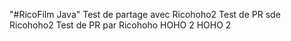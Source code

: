 "#RicoFilm Java" 
Test de partage avec Ricohoho2
Test de PR sde Ricohoho2
Test de PR par Ricohoho
HOHO 2
HOHO 2